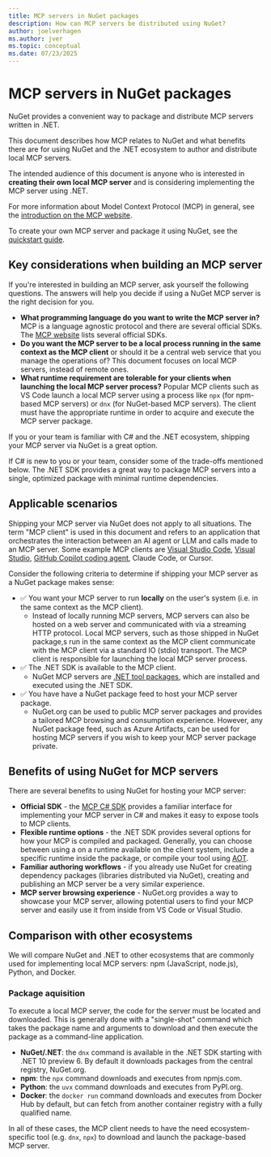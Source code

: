 ```yaml
---
title: MCP servers in NuGet packages
description: How can MCP servers be distributed using NuGet?
author: joelverhagen
ms.author: jver
ms.topic: conceptual
ms.date: 07/23/2025
---
```


# MCP servers in NuGet packages

NuGet provides a convenient way to package and distribute MCP servers written in .NET.

This document describes how MCP relates to NuGet and what benefits there are for using NuGet and the .NET ecosystem to author and distribute local MCP servers.

The intended audience of this document is anyone who is interested in **creating their own local MCP server** and is considering implementing the MCP server using .NET.

For more information about Model Context Protocol (MCP) in general, see the [introduction on the MCP website](https://modelcontextprotocol.io/introduction).

To create your own MCP server and package it using NuGet, see the [quickstart guide](/dotnet/ai/quickstarts/build-mcp-server).

## Key considerations when building an MCP server

If you're interested in building an MCP server, ask yourself the following questions. The answers will help you decide if using a NuGet MCP server is the right decision for you.

- **What programming language do you want to write the MCP server in?** MCP is a language agnostic protocol and there are several official SDKs. The [MCP website](https://modelcontextprotocol.io/quickstart/server) lists several official SDKs.
- **Do you want the MCP server to be a local process running in the same context as the MCP client** or should it be a central web service that you manage the operations of? This document focuses on local MCP servers, instead of remote ones.
- **What runtime requirement are tolerable for your clients when launching the local MCP server process?** Popular MCP clients such as VS Code launch a local MCP server using a process like `npx` (for npm-based MCP servers) or `dnx` (for NuGet-based MCP servers). The client must have the appropriate runtime in order to acquire and execute the MCP server package.

If you or your team is familiar with C# and the .NET ecosystem, shipping your MCP server via NuGet is a great option.

If C# is new to you or your team, consider some of the trade-offs mentioned below. The .NET SDK provides a great way to package MCP servers into a single, optimized package with minimal runtime dependencies.

## Applicable scenarios

Shipping your MCP server via NuGet does not apply to all situations. The term "MCP client" is used in this document and refers to an application that orchestrates the interaction between an AI agent or LLM and calls made to an MCP server. Some example MCP clients are [Visual Studio Code](https://code.visualstudio.com/docs/copilot/chat/mcp-servers), [Visual Studio](https://learn.microsoft.com/en-us/visualstudio/ide/mcp-servers), [GitHub Copilot coding agent](https://docs.github.com/copilot/concepts/coding-agent/about-copilot-coding-agent), Claude Code, or Cursor.

Consider the following criteria to determine if shipping your MCP server as a NuGet package makes sense:

- ✅ You want your MCP server to run **locally** on the user's system (i.e. in the same context as the MCP client).
  - Instead of locally running MCP servers, MCP servers can also be hosted on a web server and communicated with via a streaming HTTP protocol. Local MCP servers, such as those shipped in NuGet package,s run in the same context as the MCP client communicate with the MCP client via a standard IO (stdio) transport. The MCP client is responsible for launching the local MCP server process.
- ✅ The .NET SDK is available to the MCP client.
  - NuGet MCP servers are [.NET tool packages](https://learn.microsoft.com/en-us/dotnet/core/tools/global-tools), which are installed and executed using the .NET SDK.
- ✅ You have have a NuGet package feed to host your MCP server package.
  - NuGet.org can be used to public MCP server packages and provides a tailored MCP browsing and consumption experience. However, any NuGet package feed, such as Azure Artifacts, can be used for hosting MCP servers if you wish to keep your MCP server package private.

## Benefits of using NuGet for MCP servers

There are several benefits to using NuGet for hosting your MCP server:

- **Official SDK** - the [MCP C# SDK](https://github.com/modelcontextprotocol/csharp-sdk) provides a familiar interface for implementing your MCP server in C# and makes it easy to expose tools to MCP clients. 
- **Flexible runtime options** - the .NET SDK provides several options for how your MCP is compiled and packaged. Generally, you can choose between using a on a runtime available on the client system, include a specific runtime inside the package, or compile your tool using [AOT](https://learn.microsoft.com/dotnet/core/deploying/native-aot/).
- **Familiar authoring workflows** - if you already use NuGet for creating dependency packages (libraries distributed via NuGet), creating and publishing an MCP server be a very similar experience.
- **MCP server browsing experience** - NuGet.org provides a way to showcase your MCP server, allowing potential users to find your MCP server and easily use it from inside from VS Code or Visual Studio.

## Comparison with other ecosystems

We will compare NuGet and .NET to other ecosystems that are commonly used for implementing local MCP servers: npm (JavaScript, node.js), Python, and Docker.  

### Package aquisition

To execute a local MCP server, the code for the server must be located and downloaded. This is generally done with a "single-shot" command which takes the package name and arguments to download and then execute the package as a command-line application.

- **NuGet/.NET**: the `dnx` command is available in the .NET SDK starting with .NET 10 preview 6. By default it downloads packages from the central registry, NuGet.org.
- **npm**: the `npx` command downloads and executes from npmjs.com.
- **Python**: the `uvx` command downloads and executes from PyPI.org.
- **Docker**: the `docker run` command downloads and executes from Docker Hub by default, but can fetch from another container registry with a fully qualified name.

In all of these cases, the MCP client needs to have the need ecosystem-specific tool (e.g. `dnx`, `npx`) to download and launch the package-based MCP server.
